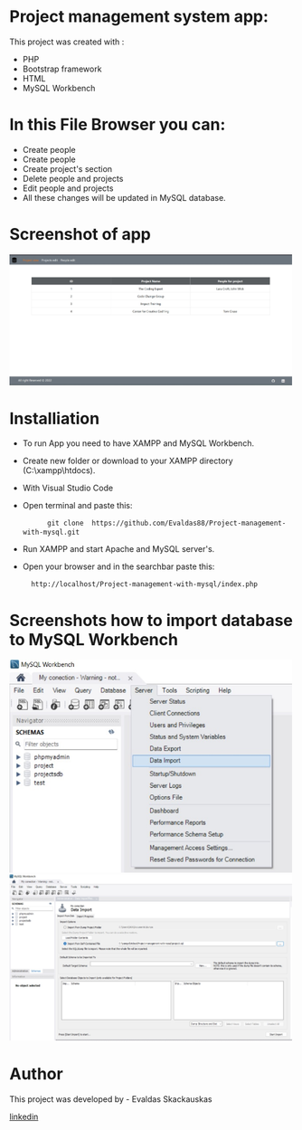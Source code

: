 # Project management system app:

This project was created with :
    
* PHP
* Bootstrap framework
* HTML
* MySQL Workbench 

# In this File Browser  you can:

* Create people
* Create people
* Create project's section
* Delete people and projects
* Edit people and projects
* All these changes will be updated in MySQL database.

#  Screenshot of app
<p float="left">
    <img src="Assets\images\view.jpg" width="500" >     
 </p> 

# Installiation

* To run App you need to have XAMPP and MySQL Workbench.
* Create new folder  or download to your XAMPP directory (C:\xampp\htdocs). 
* With Visual Studio Code
* Open terminal and paste this:

            git clone  https://github.com/Evaldas88/Project-management-with-mysql.git  

* Run XAMPP and start Apache and MySQL server's.
* Open your browser and in the searchbar paste this:

        http://localhost/Project-management-with-mysql/index.php

#  Screenshots how to import database to MySQL Workbench

<p float="left">
    <img src="Assets\images\import.jpg" width="500" >     
    <img src="Assets\images\import1.jpg" width="500" > 
</p> 



# Author

This project was developed by  - Evaldas Skackauskas 

<a href="https://www.linkedin.com/in/evaldas-skackauskas-35505516a/">linkedin</a>

